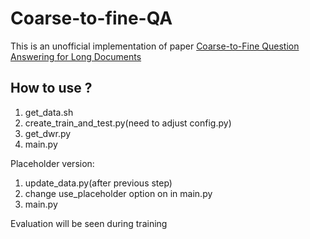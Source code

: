 # Coarse-to-fine-QA

This is an unofficial implementation of paper [Coarse-to-Fine Question Answering for Long Documents][1]

## How to use ?

1. get_data.sh
2. create_train_and_test.py(need to adjust config.py)
3. get_dwr.py
4. main.py

Placeholder version:
1. update_data.py(after previous step)
2. change use_placeholder option on in main.py
3. main.py

Evaluation will be seen during training

  [1]: https://homes.cs.washington.edu/~eunsol/papers/acl17eunsol.pdf
